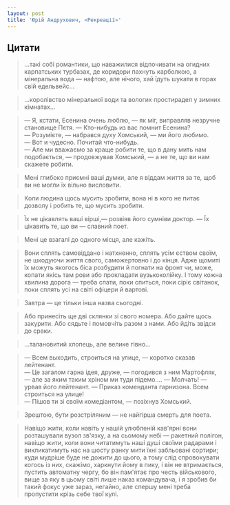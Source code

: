 ```yaml
---
layout: post
title: 'Юрій Андрухович, «Рекреації»'
---
```


## Цитати
>...такі собі романтики, що наважилися відпочивати на огидних карпатських турбазах, де коридори пахнуть карболкою, а мінеральна вода — нафтою, але нічого, хай їдуть шукати в горах свій едельвейс...

>...королівство мінеральної води та вологих простирадел у зимних кімнатах...

>— Я, кстати, Есенина очень люблю, — як міг, виправляв незручне становище Пєтя. — Кто-нибудь из вас помнит Есенина?  
— Розумієте, — набрався духу Хомський, — ми його любимо.  
— Вот и чудесно. Почитай что-нибудь.  
— Але ми вважаємо за краще робити те, що в дану мить нам подобається, — продовжував Хомський, — а не те, що ви нам скажете робити.

>Мені глибоко приємні ваші думки, але я віддам життя за те, щоб ви не могли їх вільно висловити.

>Коли людина щось мусить зробити, вона ні в кого не питає дозволу і робить те, що мусить зробити.

>Їх не цікавлять ваші вірші,— розвіяв його сумніви доктор. — Їх цікавить те, що ви — славний поет.

>Мені це взагалі до одного місця, але кажіть.

>Вони сплять самовіддано і натхненно, сплять усім єством своїм, не шкодуючи життя свого, саможертовно і до кінця. Адже щомиті їх можуть якогось біса розбудити й погнати на фронт чи, може, копати якісь там рови або прокладати вузькоколійку. І тому кожна хвилина дорога — треба спати, поки спиться, поки сіріє світанок, поки сплять усі на світі офіцери й вартові.

>Завтра — це тільки інша назва сьогодні.

>Або принесіть ще дві склянки зі свого номера. Або дайте щось закурити. Або сядьте і помовчіть разом з нами. Або йдіть звідси до сраки.

>...талановитий хлопець, але велике гівно…

>— Всем выходить, строиться на улице, — коротко сказав лейтенант.  
— Це загалом гарна ідея, друже, — погодився з ним Мартофляк, — але за яким таким хріном ми туди підемо…. 
— Молчать! — урвав його лейтенант. — Приказ коменданта гарнизона. Всем строиться на улице!  
— Пішов ти зі своїм комедіантом, — позіхнув Хомський.

>Зрештою, бути розстріляним — не найгірша смерть для поета.

>Навіщо жити, коли навіть у нашій улюбленій кав'ярні вони розташували вузол зв'язку, а на сьомому небі — ракетний полігон, навіщо жити, коли вони читатимуть наші душі своїми радарами і викликатимуть нас на шосту ранку мити їхні забльовані сортири; куди мудріше буде не дожити до цього, а тому слід спровокувати когось із них, скажімо, харкнути йому в пику, і він не втримається, пустить автоматну чергу, бо він пам'ятає про честь військового, вище за яку в цьому світі лише наказ командувача, і я зробив би такий фокус уже зараз, негайно, але спершу мені треба пропустити крізь себе твої кулі.
